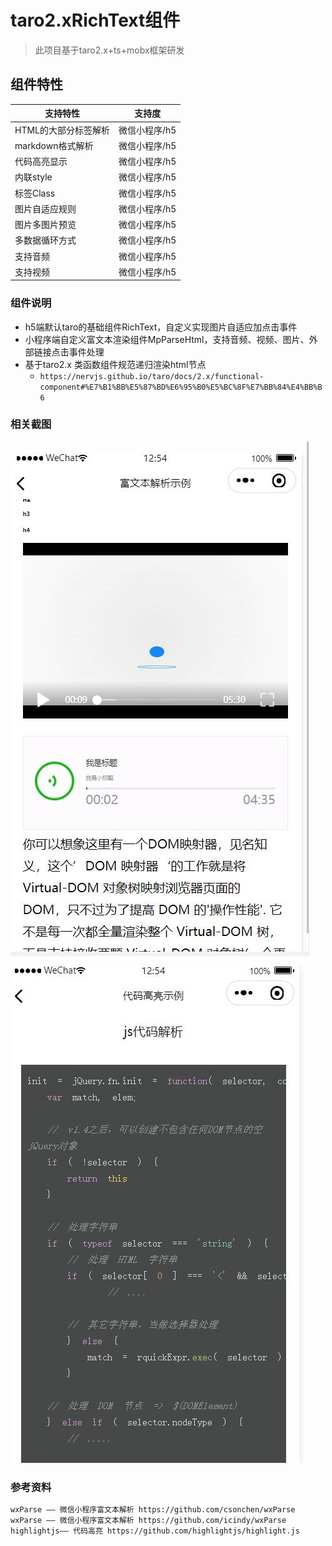 # taro2.xRichText组件

> 此项目基于taro2.x+ts+mobx框架研发

## 组件特性

支持特性 | 支持度
---|---
HTML的大部分标签解析 | 微信小程序/h5
markdown格式解析 | 微信小程序/h5
代码高亮显示  | 微信小程序/h5
内联style | 微信小程序/h5
标签Class | 微信小程序/h5
图片自适应规则 | 微信小程序/h5
图片多图片预览 | 微信小程序/h5
多数据循环方式 |微信小程序/h5
支持音频 | 微信小程序/h5
支持视频 | 微信小程序/h5

### 组件说明

- h5端默认taro的基础组件RichText，自定义实现图片自适应加点击事件
- 小程序端自定义富文本渲染组件MpParseHtml，支持音频、视频、图片、外部链接点击事件处理
- 基于taro2.x 类函数组件规范递归渲染html节点
  - `https://nervjs.github.io/taro/docs/2.x/functional-component#%E7%B1%BB%E5%87%BD%E6%95%B0%E5%BC%8F%E7%BB%84%E4%BB%B6`

### 相关截图

![avatar](/src/assets/images/richtext-img.jpg)
![avatar](/src/assets/images/codetext-img.jpg)

### 参考资料

```bash
wxParse —— 微信小程序富文本解析 https://github.com/csonchen/wxParse
wxParse —— 微信小程序富文本解析 https://github.com/icindy/wxParse
highlightjs—— 代码高亮 https://github.com/highlightjs/highlight.js
```
